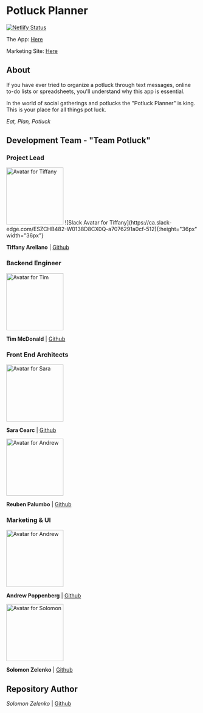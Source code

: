 # Potluck Planner

[![Netlify Status](https://api.netlify.com/api/v1/badges/6300527a-1fc2-49e6-8bae-f8755c97bfc3/deploy-status)](https://app.netlify.com/sites/eat-plan-potluck/deploys)

The App: [Here](https://painlesspotlucks.vercel.app/)

Marketing Site: [Here](https://eat-plan-potluck.netlify.app/)

## About

If you have ever tried to organize a potluck through text messages, online to-do lists or spreadsheets, you'll understand why this app is essential.

In the world of social gatherings and potlucks the "Potluck Planner" is king. This is your place for all things pot luck.

_Eat, Plan, Potluck_

## Development Team - "Team Potluck"

### Project Lead

<img src="https://avatars3.githubusercontent.com/u/20312870?s=460&u=1cbd3c7e532dd9ec57b70b32e62681a80fda03c7&v=4" alt="Avatar for Tiffany" width="150">
![Slack Avatar for Tiffany](https://ca.slack-edge.com/ESZCHB482-W0138D8CX0Q-a7076291a0cf-512){:height="36px" width="36px"}

**Tiffany Arellano** | [Github](https://github.com/yirano)

### Backend Engineer

<img src="https://avatars3.githubusercontent.com/u/66280945?s=460&u=b59a8cf673afe0cd2211f28b78a0bca41b5f3a38&v=4" alt="Avatar for Tim" width="150">

**Tim McDonald** | [Github](https://github.com/timotheemcdonald)

### Front End Architects

<img src="https://avatars3.githubusercontent.com/u/67298892?s=460&u=7798763a452a1cc905d641cb94fb0216a18cd0ea&v=4" alt="Avatar for Sara" width="150">

**Sara Cearc** | [Github](https://github.com/cearc-sara)

<img src="https://ca.slack-edge.com/ESZCHB482-W017LT9E9BP-4c8ecb2de753-512" alt="Avatar for Andrew" width="150">

**Reuben Palumbo** | [Github](https://github.com/reubenPalumbo)

### Marketing & UI

<img src="https://ca.slack-edge.com/ESZCHB482-W0198A541D0-4d43ee411079-512" alt="Avatar for Andrew" width="150">

**Andrew Poppenberg** | [Github](https://github.com/TheGitHubFiles)

<img src="https://avatars1.githubusercontent.com/u/39205476?s=460&u=e84d6fe8caf14bcf5e5dc5be000bdd8ec6e861d6&v=4" alt="Avatar for Solomon" width="150">

**Solomon Zelenko** | [Github](https://github.com/zempo)

## Repository Author

*Solomon Zelenko* | [Github](https://github.com/zempo)
